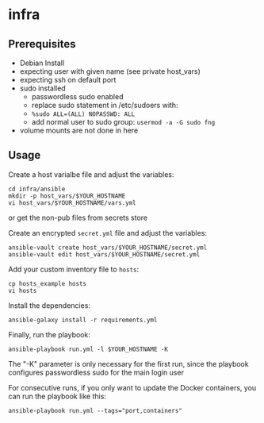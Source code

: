 # infra

## Prerequisites
- Debian Install
- expecting user with given name (see private host_vars)
- expecting ssh on default port
- sudo installed
  - passwordless sudo enabled
  - replace sudo statement in /etc/sudoers with:
  - `%sudo ALL=(ALL) NOPASSWD: ALL`
  - add normal user to sudo group:  `usermod -a -G sudo fng`
- volume mounts are not done in here

## Usage
Create a host varialbe file and adjust the variables:
```
cd infra/ansible
mkdir -p host_vars/$YOUR_HOSTNAME
vi host_vars/$YOUR_HOSTNAME/vars.yml
```
or get the non-pub files from secrets store

Create an encrypted `secret.yml` file and adjust the variables:
```
ansible-vault create host_vars/$YOUR_HOSTNAME/secret.yml
ansible-vault edit host_vars/$YOUR_HOSTNAME/secret.yml
```

Add your custom inventory file to `hosts`:
```
cp hosts_example hosts
vi hosts
```

Install the dependencies:
```
ansible-galaxy install -r requirements.yml
```

Finally, run the playbook:
```
ansible-playbook run.yml -l $YOUR_HOSTNAME -K
```
The "-K" parameter is only necessary for the first run, since the playbook configures passwordless sudo for the main login user

For consecutive runs, if you only want to update the Docker containers, you can run the playbook like this:
```
ansible-playbook run.yml --tags="port,containers"
```


